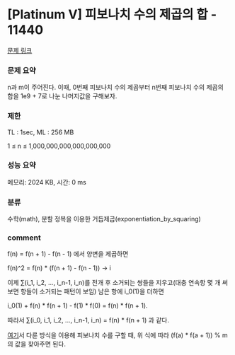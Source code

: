 
# [Platinum V] 피보나치 수의 제곱의 합 - 11440

[문제 링크](https://www.acmicpc.net/problem/11440)

### 문제 요약

<p> n과 m이 주어진다. 이때, 0번째 피보나치 수의 제곱부터 n번째 피보나치 수의 제곱의 합을 1e9 + 7로 나눈 나머지값을 구해보자. </p>

### 제한

TL : 1sec, ML : 256 MB

1 ≤ n ≤ 1,000,000,000,000,000,000

### 성능 요약

메모리: 2024 KB, 시간: 0 ms

### 분류

수학(math), 분할 정복을 이용한 거듭제곱(exponentiation_by_squaring)

### comment

f(n) = f(n + 1) - f(n - 1) 에서 양변을 제곱하면

f(n)^2 = f(n) * (f(n + 1) - f(n - 1)) -> i

이제 ∑(i_1, i_2, ..., i_n-1, i_n)를 전개 후 소거되는 쌍들을 지우고(대충 연속항 몇 개 써보면 항들이 소거되는 패턴이 보임) 남은 항에 i_0(1)을 더하면

i_0(1) + f(n) * f(n + 1) - f(1) * f(0) = f(n) * f(n + 1).

따라서 ∑(i_0, i_1, i_2, ..., i_n-1, i_n) = f(n) * f(n + 1) 과 같다.

[여기](https://github.com/pill27211/Baekjoon/tree/main/Gold/Math/11444_%ED%94%BC%EB%B3%B4%EB%82%98%EC%B9%98%20%EC%88%98%206)서 다룬 방식을 이용해 피보나치 수를 구할 때, 
위 식에 따라 (f(a) * f(a + 1)) % m 의 값을 찾아주면 된다.
